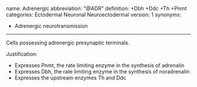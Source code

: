name: Adrenergic
abbreviation: "@ADR"
definition: +Dbh +Ddc +Th +Pnmt
categories: Ectodermal Neuronal Neuroectodermal
version: 1
synonyms:
- Adrenergic neurotransmission
---

Cells possessing adrenergic presynaptic terminals. 

Justification:

* Expresses Pnmt, the rate limiting enzyme in the synthesis of adrenalin
* Expresses Dbh, the rate limiting enzyme in the synthesis of noradrenalin
* Expresses the upstream enzymes Th and Ddc

[1]: http://www.nature.com/mp/journal/v21/n1/full/mp2015101a.html